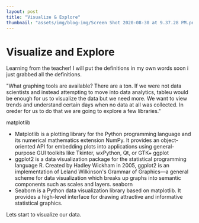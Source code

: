 ```yaml
---
layout: post
title: "Visualize & Explore"
thumbnail: "assets/img/blog-img/Screen Shot 2020-08-30 at 9.37.28 PM.png"
---
```


# Visualize and Explore

Learning from the teacher!  I will put the definitions in my own words soon i just grabbed all the definitions. 

"What graphing tools are available?
There are a ton. If we were not data scientists and instead attempting to move into data analytics, tableu would be enough for us to visualize the data but we need more. We want to view trends and understand certain days when no data at all was collected. In oreder for us to do that we are going to explore a few libraries."

matplotlib
- Matplotlib is a plotting library for the Python programming language and its numerical mathematics extension NumPy. It provides an object-oriented API for embedding plots into applications using general-purpose GUI toolkits like Tkinter, wxPython, Qt, or GTK+
ggplot
- ggplot2 is a data visualization package for the statistical programming language R. Created by Hadley Wickham in 2005, ggplot2 is an implementation of Leland Wilkinson's Grammar of Graphics—a general scheme for data visualization which breaks up graphs into semantic components such as scales and layers.
seaborn
- Seaborn is a Python data visualization library based on matplotlib. It provides a high-level interface for drawing attractive and informative statistical graphics.

Lets start to visualize our data.
